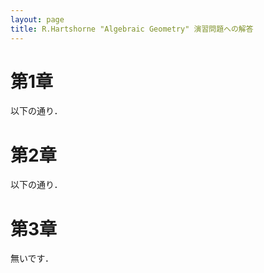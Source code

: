 ```yaml
---
layout: page
title: R.Hartshorne "Algebraic Geometry" 演習問題への解答
---
```


# 第1章
以下の通り．

# 第2章
以下の通り．

# 第3章
無いです．
